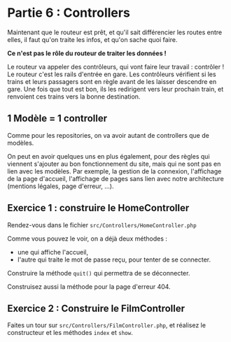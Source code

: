 # Partie 6 : Controllers
Maintenant que le routeur est prêt, et qu'il sait différencier les routes entre elles, il faut qu'on traite les infos, et qu'on sache quoi faire. 

**Ce n'est pas le rôle du routeur de traiter les données !**

Le routeur va appeler des contrôleurs, qui vont faire leur travail : contrôler ! Le routeur c'est les rails d'entrée en gare. Les contrôleurs vérifient si les trains et leurs passagers sont en règle avant de les laisser descendre en gare. Une fois que tout est bon, ils les redirigent vers leur prochain train, et renvoient ces trains vers la bonne destination.

## 1 Modèle = 1 controller
Comme pour les repositories, on va avoir autant de controllers que de modèles.

On peut en avoir quelques uns en plus également, pour des règles qui viennent s'ajouter au bon fonctionnement du site, mais qui ne sont pas en lien avec les modèles. Par exemple, la gestion de la connexion, l'affichage de la page d'accueil, l'affichage de pages sans lien avec notre architecture (mentions légales, page d'erreur, ...).


## Exercice 1 : construire le HomeController
Rendez-vous dans le fichier `src/Controllers/HomeController.php`

Comme vous pouvez le voir, on a déjà deux méthodes : 
- une qui affiche l'accueil, 
- l'autre qui traite le mot de passe reçu, pour tenter de se connecter.

Construire la méthode `quit()` qui permettra de se déconnecter. 

Construisez aussi la méthode pour la page d'erreur 404.

## Exercice 2 : Construire le FilmController
Faites un tour sur `src/Controllers/FilmController.php`,
et réalisez le constructeur et les méthodes `index` et `show`.
